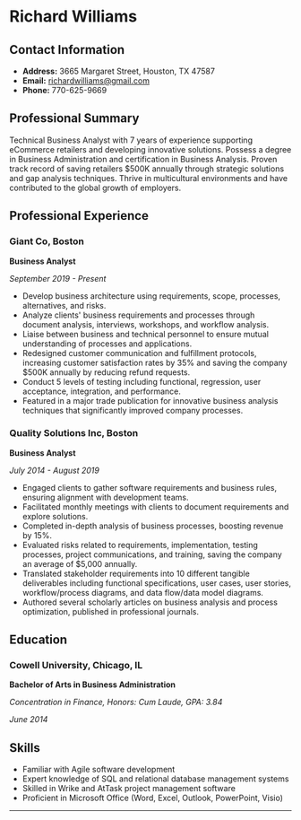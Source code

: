 # Richard Williams

## Contact Information

- **Address:** 3665 Margaret Street, Houston, TX 47587
- **Email:** richardwilliams@gmail.com
- **Phone:** 770-625-9669

## Professional Summary

Technical Business Analyst with 7 years of experience supporting eCommerce retailers and developing innovative solutions. Possess a degree in Business Administration and certification in Business Analysis. Proven track record of saving retailers $500K annually through strategic solutions and gap analysis techniques. Thrive in multicultural environments and have contributed to the global growth of employers.

## Professional Experience

### Giant Co, Boston

**Business Analyst**

*September 2019 - Present*

- Develop business architecture using requirements, scope, processes, alternatives, and risks.
- Analyze clients' business requirements and processes through document analysis, interviews, workshops, and workflow analysis.
- Liaise between business and technical personnel to ensure mutual understanding of processes and applications.
- Redesigned customer communication and fulfillment protocols, increasing customer satisfaction rates by 35% and saving the company $500K annually by reducing refund requests.
- Conduct 5 levels of testing including functional, regression, user acceptance, integration, and performance.
- Featured in a major trade publication for innovative business analysis techniques that significantly improved company processes.

### Quality Solutions Inc, Boston

**Business Analyst**

*July 2014 - August 2019*

- Engaged clients to gather software requirements and business rules, ensuring alignment with development teams.
- Facilitated monthly meetings with clients to document requirements and explore solutions.
- Completed in-depth analysis of business processes, boosting revenue by 15%.
- Evaluated risks related to requirements, implementation, testing processes, project communications, and training, saving the company an average of $5,000 annually.
- Translated stakeholder requirements into 10 different tangible deliverables including functional specifications, user cases, user stories, workflow/process diagrams, and data flow/data model diagrams.
- Authored several scholarly articles on business analysis and process optimization, published in professional journals.

## Education

### Cowell University, Chicago, IL

**Bachelor of Arts in Business Administration**

*Concentration in Finance, Honors: Cum Laude, GPA: 3.84*

*June 2014*

## Skills

- Familiar with Agile software development
- Expert knowledge of SQL and relational database management systems
- Skilled in Wrike and AtTask project management software
- Proficient in Microsoft Office (Word, Excel, Outlook, PowerPoint, Visio)

---
